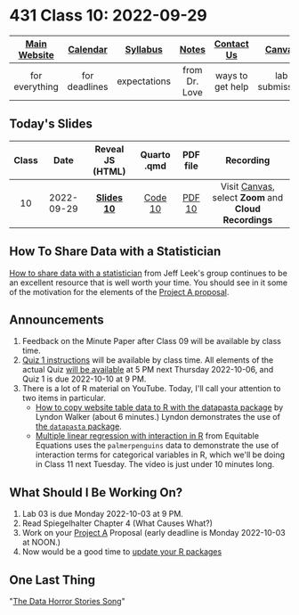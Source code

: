 # 431 Class 10: 2022-09-29

[Main Website](https://thomaselove.github.io/431-2022/) | [Calendar](https://thomaselove.github.io/431-2022/calendar.html) | [Syllabus](https://thomaselove.github.io/431-syllabus-2022/) | [Notes](https://thomaselove.github.io/431-notes/) | [Contact Us](https://thomaselove.github.io/431-2022/contact.html) | [Canvas](https://canvas.case.edu) | [Data and Code](https://github.com/THOMASELOVE/431-data)
:-----------: | :--------------: | :----------: | :---------: | :-------------: | :-----------: | :------------:
for everything | for deadlines | expectations | from Dr. Love | ways to get help | lab submission | for downloads

## Today's Slides

Class | Date | Reveal JS (HTML) | Quarto .qmd | PDF file | Recording
:---: | :--------: | :------: | :------: | :--------: | :-------------:
10 | 2022-09-29 | **[Slides 10](https://thomaselove.github.io/431-slides-2022/class10.html)** | [Code 10](https://thomaselove.github.io/431-slides-2022/class10.qmd) | [PDF 10](431%20Class%2010.pdf) | Visit [Canvas](https://canvas.case.edu/), select **Zoom** and **Cloud Recordings**

## How To Share Data with a Statistician

[How to share data with a statistician](https://github.com/jtleek/datasharing) from Jeff Leek's group continues to be an excellent resource that is well worth your time. You should see in it some of the motivation for the elements of the [Project A proposal](https://thomaselove.github.io/431-projectA-2022/).

## Announcements

1. Feedback on the Minute Paper after Class 09 will be available by class time.
2. [Quiz 1 instructions](https://github.com/THOMASELOVE/431-quizzes-2022/blob/main/quiz1) will be available by class time. All elements of the actual Quiz [will be available](https://github.com/THOMASELOVE/431-quizzes-2022/blob/main/quiz1) at 5 PM next Thursday 2022-10-06, and Quiz 1 is due 2022-10-10 at 9 PM.
3. There is a lot of R material on YouTube. Today, I'll call your attention to two items in particular.
    - [How to copy website table data to R with the datapasta package](https://www.youtube.com/watch?v=YAkfDQgghzk) by Lyndon Walker (about 6 minutes.) Lyndon demonstrates the use of [the `datapasta` package](https://github.com/MilesMcBain/datapasta).
    - [Multiple linear regression with interaction in R](https://www.youtube.com/watch?v=yJnHmCMb1q4) from Equitable Equations uses the `palmerpenguins` data to demonstrate the use of interaction terms for categorical variables in R, which we'll be doing in Class 11 next Tuesday. The video is just under 10 minutes long.

## What Should I Be Working On?

1. Lab 03 is due Monday 2022-10-03 at 9 PM.
2. Read Spiegelhalter Chapter 4 (What Causes What?)
3. Work on your [Project A](https://thomaselove.github.io/431-projectA-2022/) Proposal (early deadline is Monday 2022-10-03 at NOON.)
4. Now would be a good time to [update your R packages](https://thomaselove.github.io/431-2022/software.html#updating-your-r-packages)

## One Last Thing

"[The Data Horror Stories Song](https://twitter.com/rafamoral/status/1571622591219236864)"


